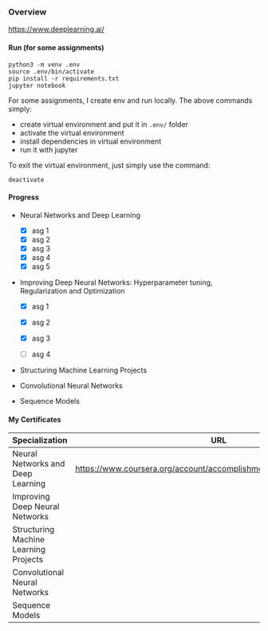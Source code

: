 ### Overview
https://www.deeplearning.ai/

#### Run (for some assignments)

```
python3 -m venv .env
source .env/bin/activate
pip install -r requirements.txt
jupyter notebook
```
For some assignments, I create env and run locally. The above commands simply:

- create virtual environment and put it in `.env/` folder
- activate the virtual environment
- install dependencies in virtual environment
- run it with jupyter

To exit the virtual environment, just simply use the command:
```
deactivate
```

#### Progress

- Neural Networks and Deep Learning
  - [x] asg 1
  - [x] asg 2
  - [x] asg 3
  - [x] asg 4
  - [x] asg 5

- Improving Deep Neural Networks: Hyperparameter tuning, Regularization and Optimization
  - [x] asg 1
  - [x] asg 2
  - [x] asg 3
  - [ ] asg 4


- Structuring Machine Learning Projects

- Convolutional Neural Networks

- Sequence Models

#### My Certificates

| Specialization | URL |
| ------------- | ------------- |
| Neural Networks and Deep Learning | https://www.coursera.org/account/accomplishments/verify/2898H28J9FL4 |
| Improving Deep Neural Networks |  |
| Structuring Machine Learning Projects |  |
| Convolutional Neural Networks |  |
| Sequence Models |  |
